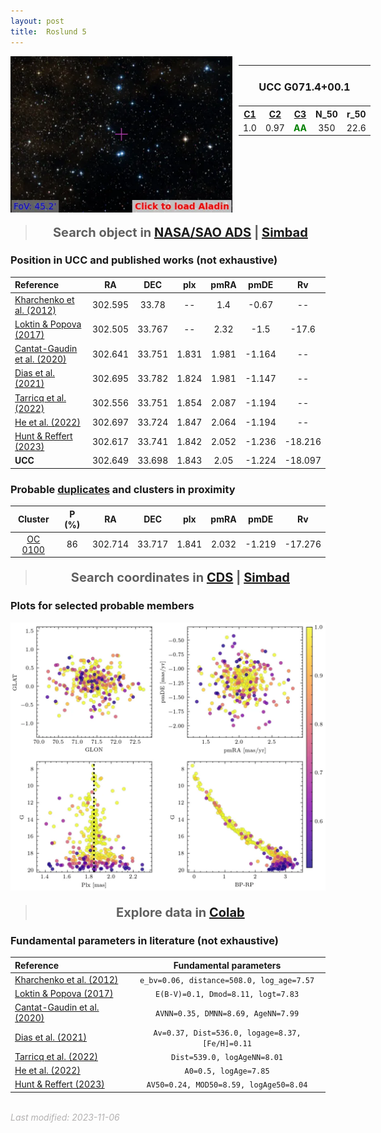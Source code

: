 ```yaml
---
layout: post
title:  Roslund 5
---
```

<div style="display: flex; justify-content: space-between; width:720px;height:250px">
<div style="text-align: center;">
<!-- WEBP image -->
<img id="myImage" src="https://raw.githubusercontent.com/ucc23/Q1P/main/plots/roslund5_aladin.webp" alt="Clickable Image" style="width:355px;height:250px; cursor: pointer;">

<!-- Div to contain Aladin Lite viewer -->
<div id="aladin-lite-div" style="width:355px;height:250px;display:none;"></div>

<!-- Aladin Lite script (will be loaded after the image is clicked) -->
<script type="text/javascript">
// Function to load Aladin Lite after image click and hide the image
function loadAladinLiteAndHideImage() {
    // Dynamically load the Aladin Lite script
    let aladinScript = document.createElement('script');
    aladinScript.src = "https://aladin.cds.unistra.fr/AladinLite/api/v3/latest/aladin.js";
    aladinScript.charset = "utf-8";
    aladinScript.onload = function () {
        A.init.then(() => {
            let aladin = A.aladin('#aladin-lite-div', {survey:"P/DSS2/color", fov:0.753, target: "302.649 33.698"});
            // Remove the image
            document.getElementById('myImage').remove();
            // Hide the image
            //document.getElementById('myImage').style.visibility = "hidden";
            // Show the Aladin Lite viewer
            document.getElementById('aladin-lite-div').style.display = 'block';
        });
     };
    document.head.appendChild(aladinScript);
}
// Event listener for image click
document.getElementById('myImage').addEventListener('click', loadAladinLiteAndHideImage);
</script>
</div>
<!-- Left block -->

<table style="text-align: center; width:355px;height:250px;">
  <!-- Row 1 (title) -->
  <tr>
    <td colspan="5"><h3>UCC G071.4+00.1</h3></td>
  </tr>
  <!-- Row 2 -->
  <tr>
    <th><a href="https://ucc.ar/faq#what-are-the-c1-c2-and-c3-parameters" title="Photometric class">C1</a></th>
    <th><a href="https://ucc.ar/faq#what-are-the-c1-c2-and-c3-parameters" title="Density class">C2</a></th>
    <th><a href="https://ucc.ar/faq#what-are-the-c1-c2-and-c3-parameters" title="Combined class">C3</a></th>
    <th><div title="Stars with membership probability >50%">N_50</div></th>
    <th><div title="Radius that contains half the members [arcmin]">r_50</div></th>
  </tr>
  <!-- Row 3 -->
  <tr>
    <td>1.0</td>
    <td>0.97</td>
    <td><span style="color: green; font-weight: bold;">A</span><span style="color: green; font-weight: bold;">A</span></td>
    <td>350</td>
    <td>22.6</td>
  </tr>
</table>
</div>

> <p style="text-align:center; font-weight: bold; font-size:20px">Search object in <a href="https://ui.adsabs.harvard.edu/search/q=%20collection%3Aastronomy%20body%3A%22Roslund%205%22&sort=date%20desc%2C%20bibcode%20desc&p_=0" target="_blank">NASA/SAO ADS</a> | <a href="https://simbad.cds.unistra.fr/simbad/sim-id-refs?Ident=roslund5" target="_blank">Simbad</a></p>


### Position in UCC and published works (not exhaustive)

| Reference    | RA    | DEC   | plx  | pmRA  | pmDE   |  Rv  |
| :---         | :---: | :---: | :---: | :---: | :---: | :---: |
|[Kharchenko et al. (2012)](https://ui.adsabs.harvard.edu/abs/2012A%26A...543A.156K) | 302.595 | 33.78 | -- | 1.4 | -0.67 | -- |
|[Loktin & Popova (2017)](https://ui.adsabs.harvard.edu/abs/2017AstBu..72..257L/abstract) | 302.505 | 33.767 | -- | 2.32 | -1.5 | -17.6 |
|[Cantat-Gaudin et al. (2020)](https://ui.adsabs.harvard.edu/abs/2020A%26A...640A...1C) | 302.641 | 33.751 | 1.831 | 1.981 | -1.164 | -- |
|[Dias et al. (2021)](https://ui.adsabs.harvard.edu/abs/2021MNRAS.504..356D) | 302.695 | 33.782 | 1.824 | 1.981 | -1.147 | -- |
|[Tarricq et al. (2022)](https://ui.adsabs.harvard.edu/abs/2022A%26A...659A..59T/abstract) | 302.556 | 33.751 | 1.854 | 2.087 | -1.194 | -- |
|[He et al. (2022)](https://ui.adsabs.harvard.edu/abs/2022ApJS..262....7H/abstract) | 302.697 | 33.724 | 1.847 | 2.064 | -1.194 | -- |
|[Hunt & Reffert (2023)](https://ui.adsabs.harvard.edu/abs/2023A%26A...673A.114H/abstract) | 302.617 | 33.741 | 1.842 | 2.052 | -1.236 | -18.216 |
| **UCC** |302.649 | 33.698 | 1.843 | 2.05 | -1.224 | -18.097 |


### Probable <a href="https://ucc.ar/faq#probable-duplicates" title="See FAQ for definition of proximity">duplicates</a> and clusters in proximity

| Cluster | P (%) | RA    | DEC   | plx   | pmRA  | pmDE  | Rv    |
| :---:   | :---: | :---: | :---: | :---: | :---: | :---: | :---: |
|[OC 0100](https://ucc.ar/_clusters/oc0100/)| 86 | 302.714 | 33.717 | 1.841 | 2.032 | -1.219 | -17.276 |

> <p style="text-align:center; font-weight: bold; font-size:20px">Search coordinates in <a href="https://cdsportal.u-strasbg.fr/?target=302.649,+33.698" target="_blank">CDS</a> | <a href="https://simbad.cds.unistra.fr/mobile/object_list.html?coord=302.649%2033.698&output=json&radius=5&userEntry=roslund5" target="_blank">Simbad</a></p>

### Plots for selected probable members

![CLUSTER](https://raw.githubusercontent.com/ucc23/Q1P/main/plots/roslund5.webp)


> <p style="text-align:center; font-weight: bold; font-size:20px">Explore data in <a href="https://colab.research.google.com/github/UCC23/Q1P/blob/master/notebooks/roslund5.ipynb" target="_blank">Colab</a></p>


### Fundamental parameters in literature (not exhaustive)

| Reference |  Fundamental parameters |
| :---         |     :---:      |
| [Kharchenko et al. (2012)](https://ui.adsabs.harvard.edu/abs/2012A%26A...543A.156K) | `e_bv=0.06, distance=508.0, log_age=7.57` |
| [Loktin & Popova (2017)](https://ui.adsabs.harvard.edu/abs/2017AstBu..72..257L/abstract) | `E(B-V)=0.1, Dmod=8.11, logt=7.83` |
| [Cantat-Gaudin et al. (2020)](https://ui.adsabs.harvard.edu/abs/2020A%26A...640A...1C) | `AVNN=0.35, DMNN=8.69, AgeNN=7.99` |
| [Dias et al. (2021)](https://ui.adsabs.harvard.edu/abs/2021MNRAS.504..356D) | `Av=0.37, Dist=536.0, logage=8.37, [Fe/H]=0.11` |
| [Tarricq et al. (2022)](https://ui.adsabs.harvard.edu/abs/2022A%26A...659A..59T/abstract) | `Dist=539.0, logAgeNN=8.01` |
| [He et al. (2022)](https://ui.adsabs.harvard.edu/abs/2022ApJS..262....7H/abstract) | `A0=0.5, logAge=7.85` |
| [Hunt & Reffert (2023)](https://ui.adsabs.harvard.edu/abs/2023A%26A...673A.114H/abstract) | `AV50=0.24, MOD50=8.59, logAge50=8.04` |

<br>
<font color="b3b1b1"><i>Last modified: 2023-11-06</i></font>
